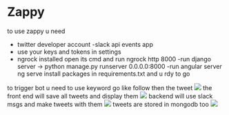 # Zappy
to use zappy u need 
- twitter developer account
-slack api events app
- use your keys and tokens in settings 
- ngrock installed open its cmd and run ngrock http 8000
-run django server -> python manage.py runserver 0.0.0.0:8000
-run angular server ng serve 
install packages in requirements.txt and u rdy to go

to trigger bot u need to use keyword go like follow then the tweet 
<img src ="https://scontent-hbe1-1.xx.fbcdn.net/v/t1.15752-9/56451993_608971842911902_4669916192889110528_n.png?_nc_cat=101&_nc_ht=scontent-hbe1-1.xx&oh=cad6466692a8e86905b444ac83122fc3&oe=5D128FD8">
the front end will save all tweets and display them 
<img src ="https://scontent-hbe1-1.xx.fbcdn.net/v/t1.15752-9/56189908_1810600112374587_1185149637820940288_n.png?_nc_cat=102&_nc_ht=scontent-hbe1-1.xx&oh=93e9a900444fa6181820ee0f98a5beee&oe=5D45882B">
backend will use slack msgs and make tweets with them
<img src ="https://scontent-hbe1-1.xx.fbcdn.net/v/t1.15752-9/55943932_374095533195738_4942619656675393536_n.png?_nc_cat=106&_nc_ht=scontent-hbe1-1.xx&oh=07e9ae6335f719dafaf6cb597a468d6e&oe=5D03FAE9">
tweets are stored in mongodb too
<img src ="https://scontent-hbe1-1.xx.fbcdn.net/v/t1.15752-9/55881750_739684649765885_7275839685081956352_n.png?_nc_cat=101&_nc_ht=scontent-hbe1-1.xx&oh=a90a0396d9cd6c47d1768e8379800c20&oe=5D098E71">
